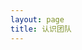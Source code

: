 ```yaml
---
layout: page
title: 认识团队
---
```


<script setup>
import {
  VPTeamPage,
  VPTeamPageTitle,
  VPTeamMembers,
  VPTeamPageSection
} from 'vitepress/theme'

const coreMembers = [
  {
    avatar: 'https://q.qlogo.cn/headimg_dl?dst_uin=1990248284&spec=100',
    name: 'Mr.ling',
    links: [
      { icon: 'github', link: 'https://github.com/wling-art' }
    ],
    sponsor: 'https://afdian.com/a/ZLServer',
    actionText: '捐赠'
  },
  {
    avatar: 'https://q.qlogo.cn/headimg_dl?dst_uin=869379440&spec=100',
    name: 'Linye_FL',
    links: [
      { icon: 'github', link: 'https://github.com/LinyeFL' }
    ],
  },
]

const partners = [
  {
    avatar: 'https://q.qlogo.cn/headimg_dl?dst_uin=2797202622&spec=100',
    name: 'bftysb',
    title: '捐赠 2 次, 共 300 元'
  },
  {
    avatar: 'https://q.qlogo.cn/headimg_dl?dst_uin=1494482621&spec=100',
    name: 'Qingyi_Q',
    title: '捐赠 1 次, 共 100 元'
  },
  {
    avatar: 'https://q.qlogo.cn/headimg_dl?dst_uin=1511804425&spec=100',
    name: 'JTLong81',
    title: '捐赠 1 次, 共 300 元'
  },
  {
    avatar: 'https://q.qlogo.cn/headimg_dl?dst_uin=3347436696&spec=100',
    name: 'Lucas_Ly',
    title: '捐赠 1 次, 共 300 元'
  }
]
</script>

<VPTeamPage>
  <VPTeamPageTitle>
    <template #title>
      认识团队
    </template>
    <template #lead>
      在这个页面你将了解服务器的核心人员组成
    </template>
  </VPTeamPageTitle>
  <VPTeamPageSection>
    <template #title>管理团队</template>
    <template #lead>这是目前白叶服务器的管理团队，感谢他们让白叶更美好！</template>
    <template #members>
      <VPTeamMembers size="medium" :members="coreMembers" />
    </template>
  </VPTeamPageSection>
  <VPTeamPageSection>
    <template #title>赞助者</template>
    <template #lead>这些是捐赠过白叶服务器的人，感谢他们让服务器渡过难关！(排名不分先后)</template>
    <template #members>
      <VPTeamMembers size="small" :members="partners" />
    </template>
  </VPTeamPageSection>
</VPTeamPage>
